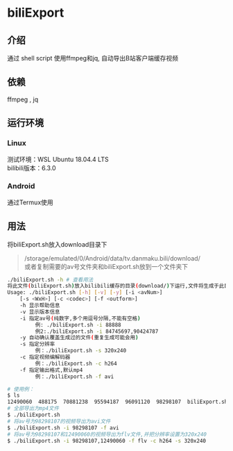 # biliExport

## 介绍

通过 shell script 使用ffmpeg和jq, 自动导出B站客户端缓存视频

## 依赖

ffmpeg , jq

## 运行环境

### Linux

测试环境：WSL Ubuntu 18.04.4 LTS  
bilibili版本：6.3.0

### Android

通过Termux使用

## 用法

将biliExport.sh放入download目录下  
> /storage/emulated/0/Android/data/tv.danmaku.bili/download/  
> 或者复制需要的av号文件夹和biliExport.sh放到一个文件夹下  

```bash
./biliExport.sh -h # 查看用法
将此文件(biliExport.sh)放入bilibili缓存的目录(download/)下运行,文件将生成于此目录
Usage: ./biliExport.sh [-h] [-v] [-y] [-i <avNum>]
    [-s <WxH>] [-c <codec>] [-f <outform>]
    -h 显示帮助信息
    -v 显示版本信息
    -i 指定av号(纯数字,多个用逗号分隔,不能有空格)
         例: ./biliExport.sh -i 88888
         例2:./biliExport.sh -i 84745697,90424787
    -y 自动确认覆盖生成过的文件(重复生成可能会用)
    -s 指定分辨率
         例：./biliExport.sh -s 320x240
    -c 指定视频编解码器
         例：./biliExport.sh -c h264
    -f 指定输出格式,默认mp4
         例：./biliExport.sh -f avi
```

``` bash
# 使用例：
$ ls
12490060  488175  70881238  95594187  96091120  98298107  biliExport.sh
# 全部导出为mp4文件
$ ./biliExport.sh
# 将av号为98298107的视频导出为avi文件
$ ./biliExport.sh -i 98298107 -f avi
# 将av号为98298107和12490060的视频导出为flv文件,并把分辨率设置为320x240
$ ./biliExport.sh -i 98298107,12490060 -f flv -c h264 -s 320x240
```
